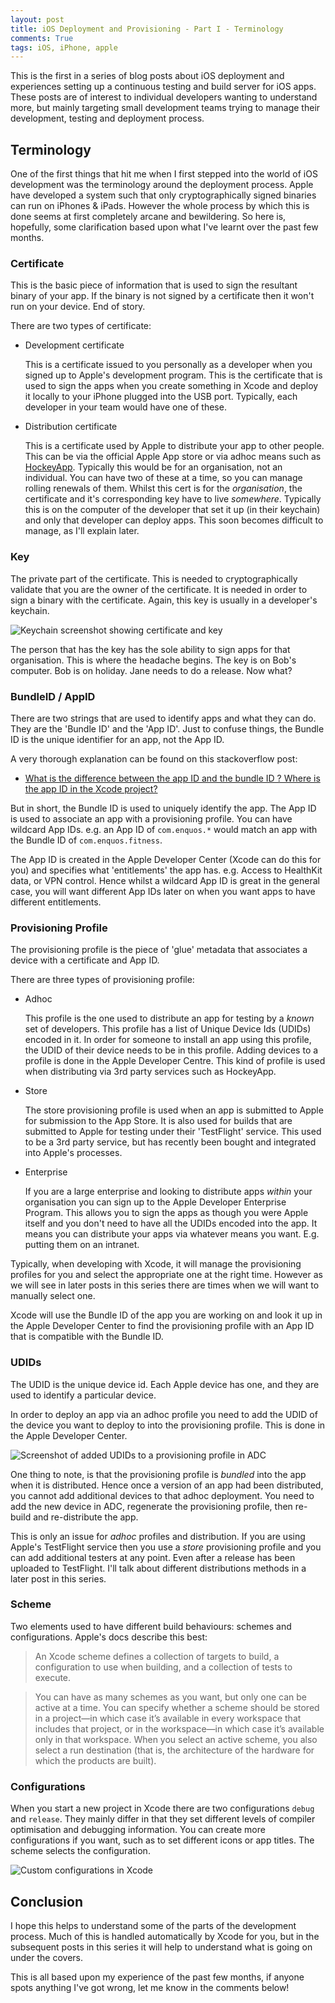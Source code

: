 ```yaml
---
layout: post
title: iOS Deployment and Provisioning - Part I - Terminology
comments: True
tags: iOS, iPhone, apple
---
```


<p class="message">
  This is the first in a series of blog posts about iOS deployment and experiences setting up a continuous testing and build server for iOS apps. These posts are of interest to individual developers wanting to understand more, but mainly targeting small development teams trying to manage their development, testing and deployment process.
</p>

## Terminology

One of the first things that hit me when I first stepped into the world of iOS development was the terminology around the deployment process. Apple have developed a system such that only cryptographically signed binaries can run on iPhones & iPads. However the whole process by which this is done seems at first completely arcane and bewildering. So here is, hopefully, some clarification based upon what I've learnt over the past few months.

### Certificate
This is the basic piece of information that is used to sign the resultant binary of your app. If the binary is not signed by a certificate then it won't run on your device. End of story. 

There are two types of certificate:

- Development certificate

    This is a certificate issued to you personally as a developer when you signed up to Apple's development program. This is the certificate that is used to sign the apps when you create something in Xcode and deploy it locally to your iPhone plugged into the USB port. Typically, each developer in your team would have one of these.

- Distribution certificate

    This is a certificate used by Apple to distribute your app to other people. This can be via the official Apple App store or via adhoc means such as [HockeyApp](http://hockeyapp.net/). Typically this would be for an organisation, not an individual. You can have two of these at a time, so you can manage rolling renewals of them. Whilst this cert is for the *organisation*, the certificate and it's corresponding key have to live *somewhere*. Typically this is on the computer of the developer that set it up (in their keychain) and only that developer can deploy apps. This soon becomes difficult to manage, as I'll explain later.

### Key

The private part of the certificate. This is needed to cryptographically validate that you are the owner of the certificate. It is needed in order to sign a binary with the certificate. Again, this key is usually in a developer's keychain. 

![Keychain screenshot showing certificate and key](/public/keychain-screenshot.png)

The person that has the key has the sole ability to sign apps for that organisation. This is where the headache begins. The key is on Bob's computer. Bob is on holiday. Jane needs to do a release. Now what?

### BundleID / AppID

There are two strings that are used to identify apps and what they can do. They are the 'Bundle ID' and the 'App ID'. Just to confuse things, the Bundle ID is the unique identifier for an app, not the App ID.

A very thorough explanation can be found on this stackoverflow post:

- [What is the difference between the app ID and the bundle ID ? Where is the app ID in the Xcode project?](http://stackoverflow.com/questions/4271884/what-is-the-difference-between-the-app-id-and-the-bundle-id-where-is-the-app-i#answer-20557213)

But in short, the Bundle ID is used to uniquely identify the app. The App ID is used to associate an app with a provisioning profile. You can have wildcard App IDs. e.g. an App ID of `com.enquos.*` would match an app with the Bundle ID of `com.enquos.fitness`.

The App ID is created in the Apple Developer Center (Xcode can do this for you) and specifies what 'entitlements' the app has. e.g. Access to HealthKit data, or VPN control. Hence whilst a wildcard App ID is great in the general case, you will want different App IDs later on when you want apps to have different entitlements.

### Provisioning Profile

The provisioning profile is the piece of 'glue' metadata that associates a device with a certificate and App ID.

There are three types of provisioning profile:

- Adhoc

    This profile is the one used to distribute an app for testing by a *known* set of developers. This profile has a list of Unique Device Ids (UDIDs) encoded in it. In order for someone to install an app using this profile, the UDID of their device needs to be in this profile. Adding devices to a profile is done in the Apple Developer Centre. This kind of profile is used when distributing via 3rd party services such as HockeyApp.

- Store

    The store provisioning profile is used when an app is submitted to Apple for submission to the App Store. It is also used for builds that are submitted to Apple for testing under their 'TestFlight' service. This used to be a 3rd party service, but has recently been bought and integrated into Apple's processes.

- Enterprise

    If you are a large enterprise and looking to distribute apps *within* your organisation you can sign up to the Apple Developer Enterprise Program. This allows you to sign the apps as though you were Apple itself and you don't need to have all the UDIDs encoded into the app. It means you can distribute your apps via whatever means you want. E.g. putting them on an intranet.

Typically, when developing with Xcode, it will manage the provisioning profiles for you and select the appropriate one at the right time. However as we will see in later posts in this series there are times when we will want to manually select one.

Xcode will use the Bundle ID of the app you are working on and look it up in the Apple Developer Center to find the provisioning profile with an App ID that is compatible with the Bundle ID.

### UDIDs

The UDID is the unique device id. Each Apple device has one, and they are used to identify a particular device. 

In order to deploy an app via an adhoc profile you need to add the UDID of the device you want to deploy to into the provisioning profile. This is done in the Apple Developer Center. 

![Screenshot of added UDIDs to a provisioning profile in ADC](/public/adc_udid_add_screenshot.png)

One thing to note, is that the provisioning profile is *bundled* into the app when it is distributed. Hence once a version of an app had been distributed, you cannot add additional devices to that adhoc deployment. You need to add the new device in ADC, regenerate the provisioning profile, then re-build and re-distribute the app.

This is only an issue for *adhoc* profiles and distribution. If you are using Apple's TestFlight service then you use a *store* provisioning profile and you can add additional testers at any point. Even after a release has been uploaded to TestFlight. I'll talk about different distributions methods in a later post in this series.

### Scheme

Two elements used to have different build behaviours: schemes and configurations. Apple's docs describe this best:

> An Xcode scheme defines a collection of targets to build, a configuration to use when building, and a collection of tests to execute.

> You can have as many schemes as you want, but only one can be active at a time. You can specify whether a scheme should be stored in a project—in which case it’s available in every workspace that includes that project, or in the workspace—in which case it’s available only in that workspace. When you select an active scheme, you also select a run destination (that is, the architecture of the hardware for which the products are built).

### Configurations

When you start a new project in Xcode there are two configurations `debug` and `release`. They mainly differ in that they set different levels of compiler optimisation and debugging  information. You can create more configurations if you want, such as to set different icons or app titles. The scheme selects the configuration.

![Custom configurations in Xcode](https://developer.apple.com/library/ios/recipes/xcode_help-project_editor/Art/project_editor-build_configurations_2x.png)

## Conclusion

I hope this helps to understand some of the parts of the development process. Much of this is handled automatically by Xcode for you, but in the subsequent posts in this series it will help to understand what is going on under the covers.

This is all based upon my experience of the past few months, if anyone spots anything I've got wrong, let me know in the comments below!

